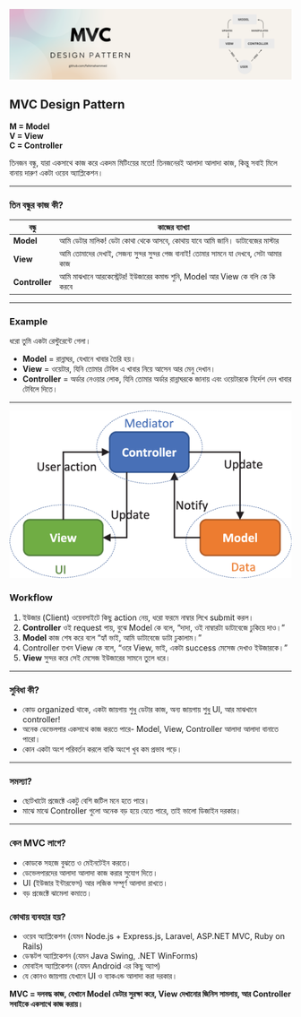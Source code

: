 ![MVC](../assets/mvc-thumb.png)
## MVC Design Pattern

**M = Model**   
**V = View**   
**C = Controller**  

তিনজন বন্ধু, যারা একসাথে কাজ করে একদম মিটিংয়ের মতো!
তিনজনেরই আলাদা আলাদা কাজ, কিন্তু সবাই মিলে বানায় দারুণ একটা ওয়েব অ্যাপ্লিকেশন।

---

### তিন বন্ধুর কাজ কী?

| বন্ধু          | কাজের ব্যাখ্যা                                                               |
| -------------- | ----------------------------------------------------------------------------------------- |
| **Model**      | আমি ডেটার মালিক! ডেটা কোথা থেকে আসবে, কোথায় যাবে আমি জানি। ডাটাবেজের মাস্টার        |
| **View**       | আমি তোমাদের দেখাই, সেজন্য সুন্দর সুন্দর পেজ বানাই! তোমার সামনে যা দেখবে, সেটা আমার কাজ |
| **Controller** | আমি মাঝখানে আরকেস্ট্রেটর! ইউজারের কমান্ড শুনি, Model আর View কে বলি কে কি করবে         |

---

### Example

ধরো তুমি একটা রেস্টুরেন্টে গেলা।

* **Model** = রান্নাঘর, যেখানে খাবার তৈরি হয়।
* **View** = ওয়েটার, যিনি তোমার টেবিল এ খাবার নিয়ে আসেন আর মেনু দেখান।
* **Controller** = অর্ডার নেওয়ার লোক, যিনি তোমার অর্ডার রান্নাঘরকে জানায় এবং ওয়েটারকে নির্দেশ দেন খাবার টেবিলে দিতে।

---

![MVC_DIAGRAM](../assets/mvc-diagram.png)

### Workflow

1. ইউজার (Client) ওয়েবসাইটে কিছু action নেয়, ধরো ফরমে নাম্বার লিখে submit করল।
2. **Controller** ওই request পায়, বুঝে Model কে বলে, “দাদা, ওই নাম্বারটা ডাটাবেজে ঢুকিয়ে দাও।”
3. **Model** কাজ শেষ করে বলে “হ্যাঁ ভাই, আমি ডাটাবেজে ডাটা ঢুকালাম।”
4. Controller তখন View কে বলে, “ওরে View, ভাই, একটা success মেসেজ দেখাও ইউজারকে।”
5. **View** সুন্দর করে সেই মেসেজ ইউজারের সামনে তুলে ধরে।

---

### সুবিধা কী?

* কোড organized থাকে, একটা জায়গায় শুধু ডেটার কাজ, অন্য জায়গায় শুধু UI, আর মাঝখানে controller!
* অনেক ডেভেলপার একসাথে কাজ করতে পারে- Model, View, Controller আলাদা আলাদা বানাতে পারো।
* কোন একটা অংশ পরিবর্তন করলে বাকি অংশে খুব কম প্রভাব পড়ে।

---

### সমস্যা?

* ছোটখাটো প্রজেক্টে একটু বেশি জটিল মনে হতে পারে।
* মাঝে মাঝে Controller গুলো অনেক বড় হয়ে যেতে পারে, তাই ভালো ডিজাইন দরকার।

---

### কেন MVC লাগে?

* কোডকে সহজে বুঝতে ও মেইনটেইন করতে।
* ডেভেলপারদের আলাদা আলাদা কাজ করার সুযোগ দিতে।
* UI (ইউজার ইন্টারফেস) আর লজিক সম্পূর্ণ আলাদা রাখতে।
* বড় প্রজেক্টে ঝামেলা কমাতে।

### কোথায় ব্যবহার হয়?

* ওয়েব অ্যাপ্লিকেশন (যেমন Node.js + Express.js, Laravel, ASP.NET MVC, Ruby on Rails)
* ডেস্কটপ অ্যাপ্লিকেশন (যেমন Java Swing, .NET WinForms)
* মোবাইল অ্যাপ্লিকেশন (যেমন Android এর কিছু অ্যাপ)
* যে কোনও জায়গায় যেখানে UI ও ব্যাকএন্ড আলাদা করা দরকার।


**MVC = দলবদ্ধ কাজ, যেখানে Model ডেটার সুরক্ষা করে, View দেখানোর জিনিস সামলায়, আর Controller সবাইকে একসাথে কাজ করায়।**